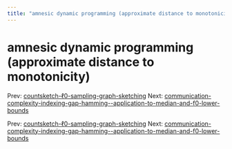 ```yaml
---
title: "amnesic dynamic programming (approximate distance to monotonicity)"
---
```


# amnesic dynamic programming (approximate distance to monotonicity)

Prev: [countsketch-ℓ0-sampling-graph-sketching](countsketch-ℓ0-sampling-graph-sketching.md)
Next: [communication-complexity-indexing-gap-hamming--application-to-median-and-f0-lower-bounds](communication-complexity-indexing-gap-hamming--application-to-median-and-f0-lower-bounds.md)

Prev: [countsketch-ℓ0-sampling-graph-sketching](countsketch-ℓ0-sampling-graph-sketching.md)
Next: [communication-complexity-indexing-gap-hamming--application-to-median-and-f0-lower-bounds](communication-complexity-indexing-gap-hamming--application-to-median-and-f0-lower-bounds.md)

